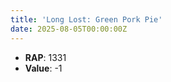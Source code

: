 ```yaml
---
title: 'Long Lost: Green Pork Pie'
date: 2025-08-05T00:00:00Z
---
```

- **RAP**: 1331
- **Value**: -1
